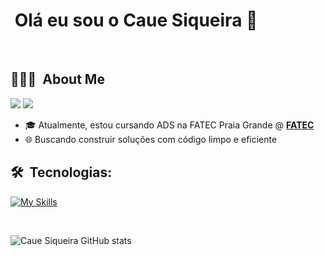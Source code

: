 <h1> &nbsp;Olá eu sou o Caue Siqueira 👋</h1>

<br/>

<h2> 👨🏻‍💻 &nbsp;About Me </h2>

<div> 
  <a href="https://www.instagram.com/cauesqr/" target="_blank"><img src="https://img.shields.io/badge/-Instagram-%23E4405F?style=for-the-badge&logo=instagram&logoColor=white" target="_blank"></a>
  <a href="https://www.linkedin.com/in/cauesbarros/" target="_blank"><img src="https://img.shields.io/badge/-LinkedIn-%230077B5?style=for-the-badge&logo=linkedin&logoColor=white" target="_blank"></a>   
</div>


- 🎓 Atualmente, estou cursando ADS na FATEC Praia Grande @ [**FATEC**](https://fatecpg.cps.sp.gov.br/)
- 🌐 Buscando construir soluções com código limpo e eficiente

<h2>🛠 &nbsp;Tecnologias:</h2>

[![My Skills](https://skillicons.dev/icons?i=html,css,js,mysql,java,github,git&theme=dark&perline=4)](https://skillicons.dev)

<br/>

![Caue Siqueira GitHub stats](https://github-readme-stats.vercel.app/api?username=cauesiqueirab&show_icons=true&theme=dracula)
